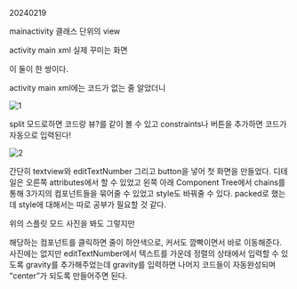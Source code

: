 20240219

mainactivity 클래스 단위의 view

activity main xml 실제 꾸미는 화면

이 둘이 한 쌍이다.

activity main xml에는 코드가 없는 줄 알았더니 

![1](<img width="1341" alt="1" src="https://github.com/theBettor/Android_Dictionary/assets/89888486/242c046c-724d-4521-81aa-60ed5ad75bc6"/"image/1.png">)


split 모드로하면 코드랑 뷰?를 같이 볼 수 있고 constraints나 버튼을 추가하면 코드가 자동으로 입력된다! 

![2](<img width="1329" alt="2" src="https://github.com/theBettor/Android_Dictionary/assets/89888486/10aec6de-c5cd-4d72-8a39-b5590a12a74e">)

간단히 textview와 editTextNumber 그리고 button을 넣어 첫 화면을 만들었다. 디테일은 오른쪽 attributes에서 할 수 있었고 왼쪽 아래 Component Tree에서 chains를 통해 3가지의 컴포넌트들을 묶어줄 수 있었고 style도 바꿔줄 수 있다. packed로 했는데 style에 대해서는 따로 공부가 필요할 것 같다.

위의 스플릿 모드 사진을 봐도 그렇지만

해당하는 컴포넌트를 클릭하면 줄이 하얀색으로, 커서도 깜빡이면서 바로 이동해준다. 사진에는 없지만 editTextNumber에서 텍스트를 가운데 정렬의 상태에서 입력할 수 있도록 gravity를 추가해주었는데 gravity를 입력하면 나머지 코드들이 자동완성되며 “center”가 되도록 만들어주면 된다.
